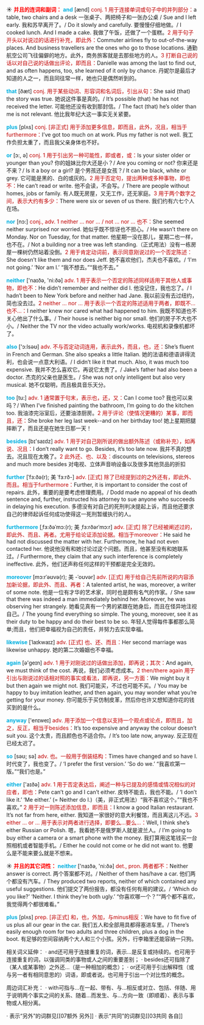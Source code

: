 ☀ <font color="red">**并且的连词和副词：**</font>
<font color="sky blue">**and**</font> [ænd] 
<font color="#c00000">conj. 1 用于连接单词或句子中的并列部分：</font>a table, two chairs and a desk 一张桌子、两把椅子和一张办公桌 / Sue and I left early. 我和苏早离开了。/ Do it slowly and carefully. 要慢慢仔细地做。/ I cooked lunch. And I made a cake. 我做了午饭，还做了一个蛋糕。<font color="#c00000">2 用于句子开头以对说过的话进行补充，即此外：</font>Commuter airlines fly to out-of-the-way places. And business travellers are the ones who go to those locations. 通勤航空公司飞往偏僻的地方。此外，商务旅客就是去那些地方的人。<font color="#c00000">3 打断自己说的话以对自己说的话做出评论，即而且：</font>Danielle was among the last to find out, and as often happens, too, she learned of it only by chance. 丹妮尔是最后才知道的人之一，而且同往常一样，她也只是偶然听到的。

<font color="sky blue">**that**</font> [ðæt] 
<font color="#c00000">conj. 用于某些动词、形容词和名词后，引出从句：</font>She said (that) the story was true. 她说这件事是真的。/ It’s possible (that) he has not received the letter. 可能他还没有收到那封信。/ The fact (that) he’s older than me is not relevant. 他比我年纪大这一事实无关紧要。

<font color="sky blue">**plus**</font> [plʌs] 
<font color="#c00000">conj. [非正式] 用于添加更多信息，即而且，此外，况且，相当于furthermore：</font>I’ve got too much on at work. Plus my father is not well. 我工作负担太重了，而且我父亲身体也不好。

<font color="sky blue">**or**</font> [ɔ:, ə] 
<font color="#c00000">conj. 1 用于引出另一种可能性，即或者，或：</font>Is your sister older or younger than you? 你的姐妹比你大还是小？/ Are you coming or not? 你来还是不来？/ Is it a boy or a girl? 是个男孩还是女孩？/ It can be black, white or grey. 它可能是黑的、白的或灰的。<font color="#c00000">2 用于否定句，提出两种或多种事物，即也不：</font>He can’t read or write. 他不会读，不会写。/ There are people without homes, jobs or family. 有人既无房屋，又无工作，还无家庭。<font color="#c00000">3 用于两个数字之间，表示大约有多少：</font>There were six or seven of us there. 我们约有六七个人在场。

<font color="sky blue">**nor**</font> [nɔ:] 
<font color="#c00000">conj., adv. 1 neither ... nor ... / not ... nor ... 也不：</font>She seemed neither surprised nor worried. 她似乎既不惊讶也不担心。/ He wasn’t there on Monday. Nor on Tuesday, for that matter. 他星期一没在那儿，星期二也一样，也不在。/ Not a building nor a tree was left standing.（正式用法）没有一栋房屋一棵树仍然站着没倒。<font color="#c00000">2 用于肯定动词前，表示同意刚说过的一个否定陈述：</font>She doesn't like them and nor does Jeff. 她不喜欢他们，杰夫也不喜欢。/ ‘I'm not going.’ ‘Nor am I.’ “我不想去。”“我也不去。”

<font color="sky blue">**neither**</font> ['naɪðə, 'ni:ðə] 
<font color="#c00000">adv. 1 用于表示一个否定的陈述同样适用于其他人或事物，即也不：</font>He didn’t remember and neither did I. 他没记住，我也忘了。/ I hadn’t been to New York before and neither had Jane. 我以前没有去过纽约，简也没去过。<font color="#c00000">2 neither ... nor ... 用于表示一个否定的陈述适用于两者，即既不…也不…：</font>I neither knew nor cared what had happened to him. 我既不知道也不关心他出了什么事。/ Their house is neither big nor small. 他们的房子不大也不小。/ Neither the TV nor the video actually work/works. 电视机和录像机都坏了。

<font color="sky blue">**also**</font> ['ɔ:lsəʊ] 
<font color="#c00000">adv. 不与否定动词连用，表示此外，而且，也，还：</font>She’s fluent in French and German. She also speaks a little Italian. 她的法语和德语讲得流利，也会说一点意大利语。/ I didn’t like it that much. Also, it was much too expensive. 我并不怎么喜欢它。再说它太贵了。/ Jake’s father had also been a doctor. 杰克的父亲也是医生。/ She was not only intelligent but also very musical. 她不仅聪明，而且极具音乐天分。

<font color="sky blue">**too**</font> [tu:] 
<font color="#c00000">adv. 1 通常置于句末，表示也，还，又：</font>Can I come too? 我也可以来吗？/ When I’ve finished painting the bathroom, I’m going to do the kitchen too. 我油漆完浴室后，还要油漆厨房。<font color="#c00000">2 用于评论（使情况更糟的）某事，即而且，还：</font>She broke her leg last week--and on her birthday too! 她上星期把腿摔断了，而且还是在她生日那一天！

<font color="sky blue">**besides**</font> [bɪ'saɪdz] 
<font color="#c00000">adv. 1 用于对自己刚所说的做出额外陈述（或称补充），如再说、况且：</font>I don’t really want to go. Besides, it’s too late now. 我并不真的想去。况且现在太晚了。<font color="#c00000">2 此外还、也、以及：</font>discounts on televisions, stereos and much more besides 对电视、立体声音响设备以及很多其他货品的折扣
           
<font color="sky blue">**further**</font> [ˈfɜ:ðə(r); 美 ˈfɜ:rð-]
<font color="#c00000">adv. [正式] 除了已经提到过的之外还有，即此外、而且。相当于furthermore：</font>Further, it is important to consider the cost of repairs. 此外，重要的是要考虑修理费用。/ Dodd made no appeal of his death sentence and, further, instructed his attorney to sue anyone who succeeds in delaying his execution. 多德没有对自己的死刑判决提起上诉，而且他还要求自己的律师起诉任何成功使得这一死刑暂缓执行的人。
           
<font color="sky blue">**furthermore**</font> [ˌfɜ:ðəˈmɔ:(r); 美 ˌfɜ:rðərˈmɔ:r]
<font color="#c00000">adv. [正式] 除了已经被阐述过的，即此外、而且、再者。尤用于给论证添加论据。相当于moreover：</font>He said he had not discussed the matter with her. Furthermore, he had not even contacted her. 他说他没有和她讨论过这个问题。而且，他甚至没有和她联系过。/ Furthermore, they claim that any such interference is completely ineffective. 此外，他们还声称任何这样的干预都是完全无效的。           
           
<font color="sky blue">**moreover**</font> [mɔ:rˈəʊvə(r); 美 -ˈoʊvər]
<font color="#c00000">adv. [正式] 用于给自己先前所说的内容添加新论据，即此外、而且、再者：</font>A talented artist, he was, moreover, a writer of some note. 他是一位有才华的艺术家，同时也是颇有名气的作家。/ She saw that there was indeed a man immediately behind her. Moreover, he was observing her strangely. 她看见真有一个男的紧跟在她身后，而且在怪异地注视自己。/ The young find everything so simple. The young, moreover, see it as their duty to be happy and do their best to be so. 年轻人觉得每件事都那么简单;而且，他们把幸福视为自己的责任，并努力去实现幸福。

<font color="sky blue">**likewise**</font> [ˈlaɪkwaɪz]
<font color="#c00000">adv. [正式] 也、还、而且：</font>Her second marriage was likewise unhappy. 她的第二次婚姻也不幸福。

<font color="sky blue">**again**</font> [ə'ɡeɪn] 
<font color="#c00000">adv. 1 用于对刚说过的话做出添加，即再说；其次：</font>And again, we must think of the cost. 再说，我们必须考虑成本。<font color="#c00000">2 then/there again 用于引出与刚说过的话相对照的事实或看法，即再说，另一方面：</font>We might buy it but then again we might not. 我们可能买，不过也可能不买。/ You may be happy to buy imitation leather, and then again, you may wonder what you’re getting for your money. 你可能乐于买仿制皮革，然后你也许又想知道你花的钱买到的是什么。

<font color="sky blue">**anyway**</font> ['enɪweɪ] 
<font color="#c00000">adv. 用于添加一个信息以支持一个观点或论点，即而且，加之，反正，相当于besides：</font>It’s too expensive and anyway the colour doesn’t suit you. 这个太贵，而且颜色也不适合你。/ It’s too late now, anyway. 反正现在已经太迟了。

<font color="sky blue">**so**</font> [səʊ; sə] 
<font color="#c00000">adv. 也。一般用于倒装结构：</font>Times have changed and so have I. 时代变了，我也变了。/ ‘I prefer the first version.’ ‘So do we.’ “我喜欢第一版。”“我们也是。”

<font color="sky blue">**either**</font> ['aɪðə] 
<font color="#c00000">adv. 1 用于否定表达后，阐述一种与已提及的感情或情况相似的对应者，即也：</font>Pete can’t go and I can’t either. 皮特不能去，我也不能。/ ‘I don’t like it.’ ‘Me either.’ (= Neither do I.)（美，非正式用法）“我不喜欢这个。”“我也不喜欢。” <font color="#c00000">2 用于对一则陈述添加信息，即而且：</font>I know a good Italian restaurant. It’s not far from here, either. 我知道一家很好的意大利餐馆，而且离这儿不远。<font color="#c00000">3 either ... or ... 用于表示对两者进行选择，即要么…要么…：</font>Well, I think she’s either Russian or Polish. 嗯，我看她不是俄罗斯人就是波兰人。/ I’m going to buy either a camera or a smart phone with the money. 我打算用这笔钱买一台照相机或者智能手机。/ Either he could not come or he did not want to. 他要么是不能来要么就是不想来。

☀ <font color="red">**并且的其它词性：**</font>
<font color="sky blue">**neither**</font> ['naɪðə, 'ni:ðə] 
<font color="#c00000">det., pron. 两者都不：</font>Neither answer is correct. 两个答案都不对。/ Neither of them has/have a car. 他们两个都没有汽车。/ They produced two reports, neither of which contained any useful suggestions. 他们提交了两份报告，都没有任何有用的建议。/ ‘Which do you like?’ ‘Neither. I think they’re both ugly.’ “你喜欢哪一个？”“两个都不喜欢，我觉得两个都很难看。”

<font color="sky blue">**plus**</font> [plʌs] 
<font color="#c00000">prep. [非正式] 和，也，外加，与minus相反：</font>We have to fit five of us plus all our gear in the car. 我们五人和全部用具都得塞进车里。/ There’s easily enough room for two adults and three children, plus a dog in the boot. 有足够的空间容纳两个大人和三个小孩。另外，行李箱里还能容纳一只狗。

相关词义延伸：
· and还可用于连接重复的词，表示…是反复或持续的。也可用于连接重复的词，以强调同类的事物或人之间的重要差别；
· besides还可指除了（某人或某事物）之外还…（是一种相加的概念）；
· or还可用于引出解释性（或与另一者有相同意思的）词语，即或者说。也可用于引出一个对比性的概念。

周边词汇补充：
· with可指与…在一起、带有、与…相反或对立、包括、伴随、用于说明两个事实之间的关系、随着…而发生、与…方向一致（即顺着）、表示与事物或人相分离。

· 表示“另外”的词群见[[07额外 另外]]
· 表示“共同”的词群见[[03共同 各自]]
